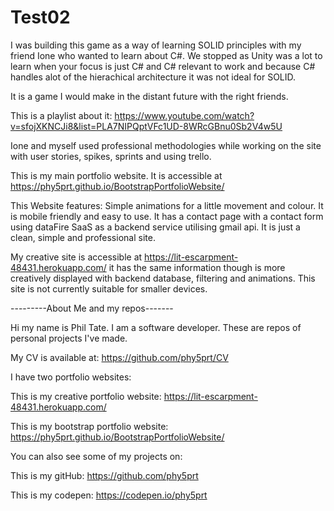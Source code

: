 # Test02


I was building this game as a way of learning SOLID principles with my friend Ione who wanted to learn about C#. We stopped as Unity was a lot to learn when your focus is just C# and C# relevant to work and because C# handles alot of the hierachical architecture it was not ideal for SOLID.

It is a game I would make in the distant future with the right friends.

This is a playlist about it: https://www.youtube.com/watch?v=sfojXKNCJi8&list=PLA7NIPQptVFc1UD-8WRcGBnu0Sb2V4w5U

Ione and myself used professional methodologies while working on the site with user stories, spikes, sprints and using trello.

This is my main portfolio website. It is accessible at https://phy5prt.github.io/BootstrapPortfolioWebsite/

This Website features: Simple animations for a little movement and colour. It is mobile friendly and easy to use. It has a contact page with a contact form using dataFire SaaS as a backend service utilising gmail api. It is just a clean, simple and professional site.

My creative site is accessible at https://lit-escarpment-48431.herokuapp.com/ it has the same information though is more creatively displayed with backend database, filtering and animations. This site is not currently suitable for smaller devices.

---------About Me and my repos-------

Hi my name is Phil Tate. I am a software developer. These are repos of personal projects I've made.

My CV is available at: https://github.com/phy5prt/CV

I have two portfolio websites:

This is my creative portfolio website: https://lit-escarpment-48431.herokuapp.com/

This is my bootstrap portfolio website: https://phy5prt.github.io/BootstrapPortfolioWebsite/

You can also see some of my projects on:

This is my gitHub: https://github.com/phy5prt

This is my codepen: https://codepen.io/phy5prt
